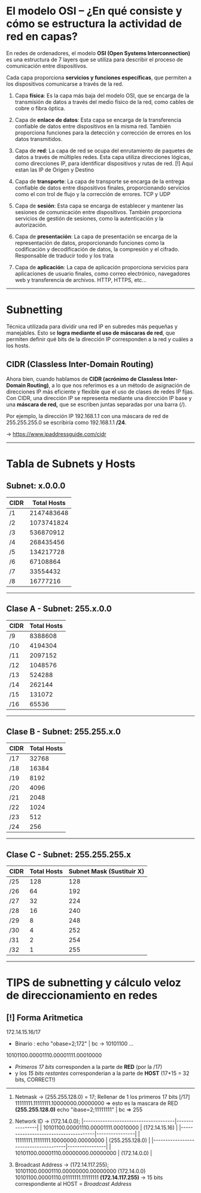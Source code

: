 # El modelo OSI – ¿En qué consiste y cómo se estructura la actividad de red en capas?
En redes de ordenadores, el modelo __OSI (Open Systems Interconnection)__ es una estructura de 7 layers que se utiliza para describir el proceso de comunicación entre dispositivos. 

Cada capa proporciona __servicios y funciones específicas__, que permiten a los dispositivos comunicarse a través de la red.

1. Capa __física__: Es la capa más baja del modelo OSI, que se encarga de la transmisión de datos a través del medio físico de la red, como cables de cobre o fibra óptica.

2. Capa de __enlace de datos__: Esta capa se encarga de la transferencia confiable de datos entre dispositivos en la misma red. También proporciona funciones para la detección y corrección de errores en los datos transmitidos.

3. Capa de __red__: La capa de red se ocupa del enrutamiento de paquetes de datos a través de múltiples redes. Esta capa utiliza direcciones lógicas, como direcciones IP, para identificar dispositivos y rutas de red. [!] Aqui estan las IP de Origen y Destino 

4. Capa de __transporte__: La capa de transporte se encarga de la entrega confiable de datos entre dispositivos finales, proporcionando servicios como el con trol de flujo y la corrección de errores. TCP y UDP

5. Capa de __sesión__: Esta capa se encarga de establecer y mantener las sesiones de comunicación entre dispositivos. También proporciona servicios de gestión de sesiones, como la autenticación y la autorización. 

6. Capa de __presentación__: La capa de presentación se encarga de la representación de datos, proporcionando funciones como la codificación y decodificación de datos, la compresión y el cifrado. Responsable de traducir todo y los trata

7. Capa de __aplicación__: La capa de aplicación proporciona servicios para aplicaciones de usuario finales, como correo electrónico, navegadores web y transferencia de archivos. HTTP, HTTPS, etc...

---

# Subnetting
Técnica utilizada para dividir una red IP en subredes más pequeñas y manejables. Esto se __logra mediante el uso de máscaras de red__, que permiten definir qué bits de la dirección IP corresponden a la red y cuáles a los hosts.

## CIDR (Classless Inter-Domain Routing)
Ahora bien, cuando hablamos de __CIDR (acrónimo de Classless Inter-Domain Routing)__, a lo que nos referimos es a un método de asignación de direcciones IP más eficiente y flexible que el uso de clases de redes IP fijas. Con CIDR, una dirección IP se representa mediante una dirección IP base y una __máscara de red,__ que se escriben juntas separadas por una barra (/).

Por ejemplo, la dirección IP 192.168.1.1 con una máscara de red de 255.255.255.0 se escribiría como 192.168.1.1 __/24__.

-> https://www.ipaddressguide.com/cidr 

---

# Tabla de Subnets y Hosts

## Subnet: x.0.0.0

| CIDR | Total Hosts   |
|------|---------------|
| /1   | 2147483648    |
| /2   | 1073741824    |
| /3   | 536870912     |
| /4   | 268435456     |
| /5   | 134217728     |
| /6   | 67108864      |
| /7   | 33554432      |
| /8   | 16777216      |

---

## Clase A - Subnet: 255.x.0.0

| CIDR | Total Hosts |
|------|-------------|
| /9   | 8388608     |
| /10  | 4194304     |
| /11  | 2097152     |
| /12  | 1048576     |
| /13  | 524288      |
| /14  | 262144      |
| /15  | 131072      |
| /16  | 65536       |

---

## Clase B - Subnet: 255.255.x.0

| CIDR | Total Hosts |
|------|-------------|
| /17  | 32768       |
| /18  | 16384       |
| /19  | 8192        |
| /20  | 4096        |
| /21  | 2048        |
| /22  | 1024        |
| /23  | 512         |
| /24  | 256         |

---

## Clase C - Subnet: 255.255.255.x

| CIDR | Total Hosts | Subnet Mask (Sustituir X) |
|------|-------------|---------------------------|
| /25  | 128         | 128                       |
| /26  | 64          | 192                       |
| /27  | 32          | 224                       |
| /28  | 16          | 240                       |
| /29  | 8           | 248                       |
| /30  | 4           | 252                       |
| /31  | 2           | 254                       |
| /32  | 1           | 255                       |

---

# TIPS de subnetting y cálculo veloz de direccionamiento en redes

## [!] Forma Aritmetica
172.14.15.16/17

- Binario : echo "obase=2;172" | bc -> 10101100 ...

10101100.00001110.00001111.00010000
- _Primeros 17 bits_ corresponden a la parte de __RED__ (por la /17)
- y los _15 bits restantes_ corresponderian a la parte de __HOST__ (17+15 = 32 bits, CORRECT!)

---

1. Netmask -> (255.255.128.0) = 17; 
Rellenar de 1 los primeros 17 bits [/17]
11111111.11111111.10000000.00000000 => esto es la mascara de RED __(255.255.128.0)__
echo "ibase=2;11111111" | bc => 255

2. Network ID -> (172.14.0.0); 
|--------------------------------------|----------------|
| 10101100.00001110.00001111.00010000  | (172.14.15.16) |
|--------------------------------------|----------------|
| 11111111.11111111.10000000.00000000  | (255.255.128.0) |
|--------------------------------------|----------------|
| 10101100.00001110.00000000.00000000  | (172.14.0.0) |

<!-- 10101100.00001110.00001111.00010000 (172.14.15.16)
11111111.11111111.10000000.00000000 (255.255.128.0)
----------------------------------- => [AND]
10101100.00001110.00000000.00000000 __(172.14.0.0)__ -->

3. Broadcast Address -> (172.14.117.255); 
10101100.00001110.00000000.00000000 (172.14.0.0)
10101100.00001110.01111111.11111111 __(172.14.117.255)__ -> 15 bits correspondiente al HOST = _Broadcast Address_

